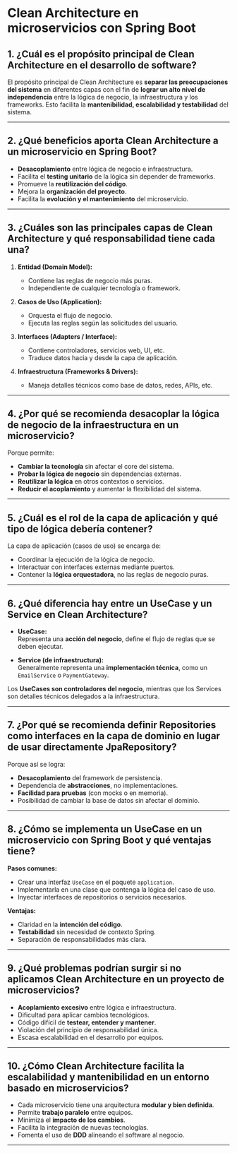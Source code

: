 # Clean Architecture en microservicios con Spring Boot

## 1. ¿Cuál es el propósito principal de Clean Architecture en el desarrollo de software?

El propósito principal de Clean Architecture es **separar las preocupaciones del sistema** en diferentes capas con el fin de **lograr un alto nivel de independencia** entre la lógica de negocio, la infraestructura y los frameworks. Esto facilita la **mantenibilidad, escalabilidad y testabilidad** del sistema.

---

## 2. ¿Qué beneficios aporta Clean Architecture a un microservicio en Spring Boot?

- **Desacoplamiento** entre lógica de negocio e infraestructura.
- Facilita el **testing unitario** de la lógica sin depender de frameworks.
- Promueve la **reutilización del código**.
- Mejora la **organización del proyecto**.
- Facilita la **evolución y el mantenimiento** del microservicio.

---

## 3. ¿Cuáles son las principales capas de Clean Architecture y qué responsabilidad tiene cada una?

1. **Entidad (Domain Model):**

   - Contiene las reglas de negocio más puras.
   - Independiente de cualquier tecnología o framework.

2. **Casos de Uso (Application):**

   - Orquesta el flujo de negocio.
   - Ejecuta las reglas según las solicitudes del usuario.

3. **Interfaces (Adapters / Interface):**

   - Contiene controladores, servicios web, UI, etc.
   - Traduce datos hacia y desde la capa de aplicación.

4. **Infraestructura (Frameworks & Drivers):**
   - Maneja detalles técnicos como base de datos, redes, APIs, etc.

---

## 4. ¿Por qué se recomienda desacoplar la lógica de negocio de la infraestructura en un microservicio?

Porque permite:

- **Cambiar la tecnología** sin afectar el core del sistema.
- **Probar la lógica de negocio** sin dependencias externas.
- **Reutilizar la lógica** en otros contextos o servicios.
- **Reducir el acoplamiento** y aumentar la flexibilidad del sistema.

---

## 5. ¿Cuál es el rol de la capa de aplicación y qué tipo de lógica debería contener?

La capa de aplicación (casos de uso) se encarga de:

- Coordinar la ejecución de la lógica de negocio.
- Interactuar con interfaces externas mediante puertos.
- Contener la **lógica orquestadora**, no las reglas de negocio puras.

---

## 6. ¿Qué diferencia hay entre un UseCase y un Service en Clean Architecture?

- **UseCase:**  
  Representa una **acción del negocio**, define el flujo de reglas que se deben ejecutar.

- **Service (de infraestructura):**  
  Generalmente representa una **implementación técnica**, como un `EmailService` o `PaymentGateway`.

Los **UseCases son controladores del negocio**, mientras que los Services son detalles técnicos delegados a la infraestructura.

---

## 7. ¿Por qué se recomienda definir Repositories como interfaces en la capa de dominio en lugar de usar directamente JpaRepository?

Porque así se logra:

- **Desacoplamiento** del framework de persistencia.
- Dependencia de **abstracciones**, no implementaciones.
- **Facilidad para pruebas** (con mocks o en memoria).
- Posibilidad de cambiar la base de datos sin afectar el dominio.

---

## 8. ¿Cómo se implementa un UseCase en un microservicio con Spring Boot y qué ventajas tiene?

**Pasos comunes:**

- Crear una interfaz `UseCase` en el paquete `application`.
- Implementarla en una clase que contenga la lógica del caso de uso.
- Inyectar interfaces de repositorios o servicios necesarios.

**Ventajas:**

- Claridad en la **intención del código**.
- **Testabilidad** sin necesidad de contexto Spring.
- Separación de responsabilidades más clara.

---

## 9. ¿Qué problemas podrían surgir si no aplicamos Clean Architecture en un proyecto de microservicios?

- **Acoplamiento excesivo** entre lógica e infraestructura.
- Dificultad para aplicar cambios tecnológicos.
- Código difícil de **testear, entender y mantener**.
- Violación del principio de responsabilidad única.
- Escasa escalabilidad en el desarrollo por equipos.

---

## 10. ¿Cómo Clean Architecture facilita la escalabilidad y mantenibilidad en un entorno basado en microservicios?

- Cada microservicio tiene una arquitectura **modular y bien definida**.
- Permite **trabajo paralelo** entre equipos.
- Minimiza el **impacto de los cambios**.
- Facilita la integración de nuevas tecnologías.
- Fomenta el uso de **DDD** alineando el software al negocio.

---
